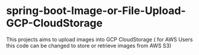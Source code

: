 # spring-boot-Image-or-File-Upload-GCP-CloudStorage
This projects aims to upload images into GCP CloudStorage ( for AWS Users this code can be changed to store or retrieve images from AWS S3)
